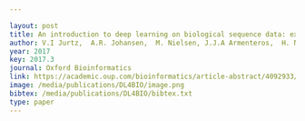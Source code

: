 ```yaml
--- 

layout: post
title: An introduction to deep learning on biological sequence data: examples and solutions
author: V.I Jurtz,  A.R. Johansen,  M. Nielsen, J.J.A Armenteros,  H. Nielsen,  C.K. Sønderby  O. Winther S.K. Sønderby
year: 2017
key: 2017.3
journal: Oxford Bioinformatics
link: https://academic.oup.com/bioinformatics/article-abstract/4092933/An-introduction-to-Deep-learning-on-biological
image: /media/publications/DL4BIO/image.png
bibtex: /media/publications/DL4BIO/bibtex.txt
type: paper
---
```

